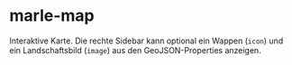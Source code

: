 # marle-map

Interaktive Karte. Die rechte Sidebar kann optional ein Wappen (`icon`) und ein Landschaftsbild (`image`) aus den GeoJSON-Properties anzeigen.

